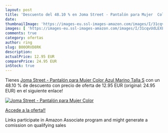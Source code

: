 ```yaml
---
layout: post
title: 'Descuento del 48.10 % en Joma Street - Pantalón para Mujer  Color'
date: 
thumbnailImage: 'https://images-eu.ssl-images-amazon.com/images/I/31cqvUdLEXL._SL200_.jpg'
images: [ 'https://images-eu.ssl-images-amazon.com/images/I/31cqvUdLEXL._SL200_.jpg' ]
comments: true
category: ofertas
author: ring
slug: B00ORVD8RK
description:
actualPrice: 12.95 EUR
comparePrice: 24.95 EUR
inStock: true
---
```


Tienes [Joma Street - Pantalón para Mujer  Color Azul Marino  Talla S](https://www.amazon.es/dp/B00ORVD8RK/?tag=tolees-21) con un 48.10 % de descuento con precio de oferta de 12.95 EUR (original: 24.95 EUR) en el siguiente enlace!

[![Joma Street - Pantalón para Mujer  Color](https://images-eu.ssl-images-amazon.com/images/I/31cqvUdLEXL._SL200_.jpg)](https://www.amazon.es/dp/B00ORVD8RK/?tag=tolees-21)

[Accede a la oferta!!](https://www.amazon.es/dp/B00ORVD8RK/?tag=tolees-21)

Links participate in Amazon Associate program and might generate a comission on qualifying sales


